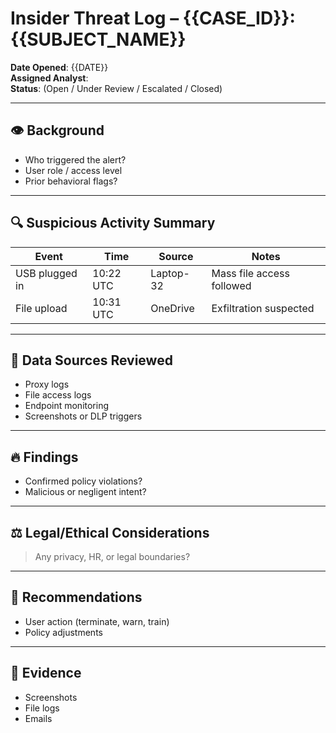 # Insider Threat Log – {{CASE_ID}}: {{SUBJECT_NAME}}

**Date Opened**: {{DATE}}  
**Assigned Analyst**:  
**Status**: (Open / Under Review / Escalated / Closed)  

---

## 👁️ Background

- Who triggered the alert?
- User role / access level
- Prior behavioral flags?

---

## 🔍 Suspicious Activity Summary

| Event           | Time       | Source       | Notes                         |
|------------------|------------|--------------|-------------------------------|
| USB plugged in   | 10:22 UTC  | Laptop-32    | Mass file access followed     |
| File upload      | 10:31 UTC  | OneDrive     | Exfiltration suspected        |

---

## 🧪 Data Sources Reviewed

- Proxy logs
- File access logs
- Endpoint monitoring
- Screenshots or DLP triggers

---

## 🔥 Findings

- Confirmed policy violations?
- Malicious or negligent intent?

---

## ⚖️ Legal/Ethical Considerations

> Any privacy, HR, or legal boundaries?

---

## 🧠 Recommendations

- User action (terminate, warn, train)
- Policy adjustments

---

## 📎 Evidence

- Screenshots  
- File logs  
- Emails
